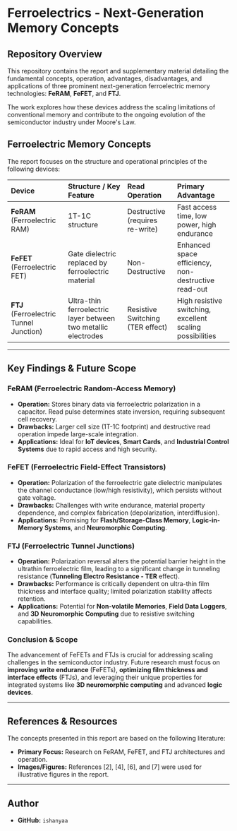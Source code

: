 # Ferroelectrics - Next-Generation Memory Concepts

##  Repository Overview

This repository contains the report and supplementary material detailing the fundamental concepts, operation, advantages, disadvantages, and applications of three prominent next-generation ferroelectric memory technologies: **FeRAM**, **FeFET**, and **FTJ**.

The work explores how these devices address the scaling limitations of conventional memory and contribute to the ongoing evolution of the semiconductor industry under Moore's Law.

##  Ferroelectric Memory Concepts

The report focuses on the structure and operational principles of the following devices:

| Device | Structure / Key Feature | Read Operation | Primary Advantage |
| :--- | :--- | :--- | :--- |
| **FeRAM** (Ferroelectric RAM) | 1T-1C structure | Destructive (requires re-write) | Fast access time, low power, high endurance |
| **FeFET** (Ferroelectric FET) | Gate dielectric replaced by ferroelectric material | Non-Destructive | Enhanced space efficiency, non-destructive read-out |
| **FTJ** (Ferroelectric Tunnel Junction) | Ultra-thin ferroelectric layer between two metallic electrodes | Resistive Switching (TER effect) | High resistive switching, excellent scaling possibilities |

---

##  Key Findings & Future Scope

### FeRAM (Ferroelectric Random-Access Memory)

* **Operation:** Stores binary data via ferroelectric polarization in a capacitor. Read pulse determines state inversion, requiring subsequent cell recovery.
* **Drawbacks:** Larger cell size (1T-1C footprint) and destructive read operation impede large-scale integration.
* **Applications:** Ideal for **IoT devices**, **Smart Cards**, and **Industrial Control Systems** due to rapid access and high security.

### FeFET (Ferroelectric Field-Effect Transistors)

* **Operation:** Polarization of the ferroelectric gate dielectric manipulates the channel conductance (low/high resistivity), which persists without gate voltage.
* **Drawbacks:** Challenges with write endurance, material property dependence, and complex fabrication (depolarization, interdiffusion).
* **Applications:** Promising for **Flash/Storage-Class Memory**, **Logic-in-Memory Systems**, and **Neuromorphic Computing**.

### FTJ (Ferroelectric Tunnel Junctions)

* **Operation:** Polarization reversal alters the potential barrier height in the ultrathin ferroelectric film, leading to a significant change in tunneling resistance (**Tunneling Electro Resistance - TER** effect).
* **Drawbacks:** Performance is critically dependent on ultra-thin film thickness and interface quality; limited polarization stability affects retention.
* **Applications:** Potential for **Non-volatile Memories**, **Field Data Loggers**, and **3D Neuromorphic Computing** due to resistive switching capabilities.

### Conclusion & Scope

The advancement of FeFETs and FTJs is crucial for addressing scaling challenges in the semiconductor industry. Future research must focus on **improving write endurance** (FeFETs), **optimizing film thickness and interface effects** (FTJs), and leveraging their unique properties for integrated systems like **3D neuromorphic computing** and advanced **logic devices**.

---

##  References & Resources

The concepts presented in this report are based on the following literature:

* **Primary Focus:** Research on FeRAM, FeFET, and FTJ architectures and operation.
* **Images/Figures:** References [2], [4], [6], and [7] were used for illustrative figures in the report.

---

##  Author

* **GitHub:** `ishanyaa`
